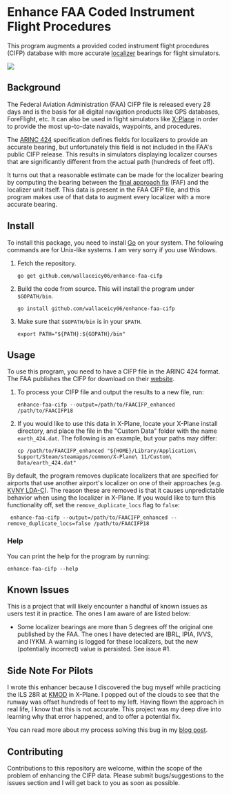 # Enhance FAA Coded Instrument Flight Procedures

This program augments a provided coded instrument flight procedures (CIFP)
database with more accurate [localizer](https://en.wikipedia.org/wiki/Instrument_landing_system_localizer) bearings for flight simulators.

![](https://github.com/wallaceicy06/enhance-faa-cifp/workflows/Go/badge.svg)

## Background

The Federal Aviation Administration (FAA) CIFP file is released every 28 days
and is the basis for all digital navigation products like GPS databases,
ForeFlight, etc. It can also be used in flight simulators like
[X-Plane](https://www.x-plane.com/) in order to provide the most up-to-date
navaids, waypoints, and procedures.

The [ARINC 424](https://en.wikipedia.org/wiki/ARINC_424) specification defines
fields for localizers to provide an accurate bearing, but unfortunately this
field is not included in the FAA's public CIFP release. This results in
simulators displaying localizer courses that are significantly different from
the actual path (hundreds of feet off).

It turns out that a reasonable estimate can be made for the localizer bearing by
computing the bearing between the [final approach
fix](https://en.wikipedia.org/wiki/Final_approach_(aeronautics)#Final_approach_point)
(FAF) and the localizer unit itself. This data is present in the FAA CIFP file,
and this program makes use of that data to augment every localizer with a more
accurate bearing.

## Install

To install this package, you need to install
[Go](https://golang.org/doc/install) on your system. The following commands
are for Unix-like systems. I am very sorry if you use Windows.

1. Fetch the repository.

   ```shell
   go get github.com/wallaceicy06/enhance-faa-cifp
   ```

1. Build the code from source. This will install the program under `$GOPATH/bin`.

   ```shell
   go install github.com/wallaceicy06/enhance-faa-cifp
   ```

1. Make sure that `$GOPATH/bin` is in your `$PATH`.

    ```shell
    export PATH="${PATH}:${GOPATH}/bin"
    ```

## Usage

To use this program, you need to have a CIFP file in the ARINC 424 format. The
FAA publishes the CIFP for download on their
[website](https://www.faa.gov/air_traffic/flight_info/aeronav/digital_products/cifp/download/).

1. To process your CIFP file and output the results to a new file, run:

   ```shell
   enhance-faa-cifp --output=/path/to/FAACIFP_enhanced /path/to/FAACIFP18
   ```

2. If you would like to use this data in X-Plane, locate your X-Plane install
directory, and place the file in the "Custom Data" folder with the name
`earth_424.dat`. The following is an example, but your paths may differ:

    ```shell
    cp /path/to/FAACIFP_enhanced "${HOME}/Library/Application\ Support/Steam/steamapps/common/X-Plane\ 11/Custom\ Data/earth_424.dat"
    ```

By default, the program removes duplicate localizers that are specified for
airports that use another airport's localizer on one of their approaches (e.g.
[KVNY LDA-C](https://skyvector.com/files/tpp/2004/pdf/00552LDAC.PDF)). The
reason these are removed is that it causes unpredictable behavior when using the
localizer in X-Plane. If you would like to turn this functionality off, set the
`remove_duplicate_locs` flag to `false`:

```shell
 enhance-faa-cifp --output=/path/to/FAACIFP_enhanced --remove_duplicate_locs=false /path/to/FAACIFP18
```

### Help

You can print the help for the program by running:

```shell
enhance-faa-cifp --help
```

## Known Issues

This is a project that will likely encounter a handful of known issues as users
test it in practice. The ones I am aware of are listed below:

- Some localizer bearings are more than 5 degrees off the original one published
  by the FAA. The ones I have detected are IBRL, IPIA, IVVS, and IYKM. A
  warning is logged for these localizers, but the new (potentially incorrect)
  value is persisted. See issue #1.

## Side Note For Pilots

I wrote this enhancer because I discovered the bug myself while practicing the
ILS 28R at
[KMOD](https://skyvector.com/airport/MOD/Modesto-City-Co-Harry-Sham-Field-Airport)
in X-Plane. I popped out of the clouds to see that the runway was offset
hundreds of feet to my left. Having flown the approach in real life, I know
that this is not accurate. This project was my deep dive into learning why that
error happened, and to offer a potential fix.

You can read more about my process solving this bug in my [blog
post](https://seanharger.com/posts/hundredths-of-degrees-from-death/).

## Contributing

Contributions to this repository are welcome, within the scope of the problem
of enhancing the CIFP data. Please submit bugs/suggestions to the issues section
and I will get back to you as soon as possible.
